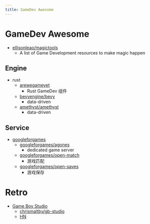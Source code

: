 ```yaml
---
title: GameDev Awesome
---
```


# GameDev Awesome

- [ellisonleao/magictools](https://github.com/ellisonleao/magictools)
  - A list of Game Development resources to make magic happen

## Engine

- rust
  - [arewegameyet](https://arewegameyet.rs/)
    - Rust GameDev 组件
  - [bevyengine/bevy](https://github.com/bevyengine/bevy)
    - data-driven
  - [amethyst/amethyst](https://github.com/amethyst/amethyst)
    - data-driven

## Service

- [googleforgames](https://github.com/googleforgames)
  - [googleforgames/agones](https://github.com/googleforgames/agones)
    - dedicated game server
  - [googleforgames/open-match](https://github.com/googleforgames/open-match)
    - 游戏匹配
  - [googleforgames/open-saves](https://github.com/googleforgames/open-saves)
    - 游戏保存


# Retro
- [Game Boy Studio](https://www.gbstudio.dev/)
  - [chrismaltby/gb-studio](https://github.com/chrismaltby/gb-studio)
  - [HN](https://news.ycombinator.com/item?id=26979879)
